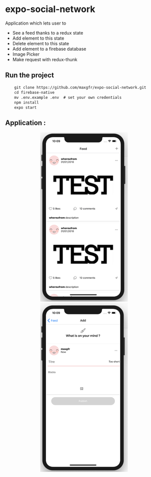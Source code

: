 # expo-social-network

Application which lets user to
 - See a feed thanks to a redux state
 - Add element to this state
 - Delete element to this state
 - Add element to a firebase database
 - Image Picker
 - Make request with redux-thunk

## Run the project

```
    git clone https://github.com/maxgfr/expo-social-network.git
    cd firebase-native
    mv .env.example .env  # set your own credentials
    npm install
    expo start
```

## Application :

<div align="center">
    <img src="https://github.com/maxgfr/expo-social-network/blob/master/.github/capture1.png" height="540" width="280"/>
    <img src="https://github.com/maxgfr/expo-social-network/blob/master/.github/capture2.png" height="540" width="280"/>
</div>
